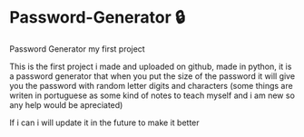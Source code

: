 # Password-Generator :lock:
Password Generator my first project

This is the first project i made and uploaded on github, made in python, it is a password generator that when you put the size of the password it will give you the password with random letter digits and characters (some things are writen in portuguese as some kind of notes to teach myself and i am new so any help would be apreciated)

If i can i will update it in the future to make it better

